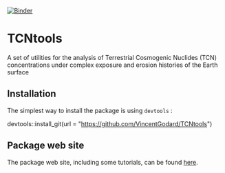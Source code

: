 [![Binder](https://mybinder.org/badge_logo.svg)](https://mybinder.org/v2/gh/VincentGodard/TCNtools/main?urlpath=rstudio)


# TCNtools

A set of utilities for the analysis of Terrestrial Cosmogenic Nuclides (TCN) concentrations under complex exposure and erosion histories of the Earth surface

## Installation
The simplest way to install the package is using `devtools` :

devtools::install_git(url = "https://github.com/VincentGodard/TCNtools")

## Package web site

The package web site, including some tutorials, can be found [here](https://vincentgodard.github.io/TCNtools/).

